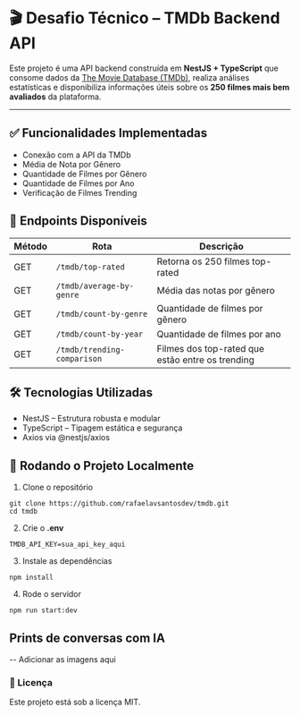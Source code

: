 # 🎬 Desafio Técnico – TMDb Backend API

Este projeto é uma API backend construída em **NestJS + TypeScript** que consome dados da [The Movie Database (TMDb)](https://developer.themoviedb.org/reference/intro/getting-started), realiza análises estatísticas e disponibiliza informações úteis sobre os **250 filmes mais bem avaliados** da plataforma.

---

## ✅ Funcionalidades Implementadas

* Conexão com a API da TMDb 
* Média de Nota por Gênero 
* Quantidade de Filmes por Gênero
* Quantidade de Filmes por Ano
* Verificação de Filmes Trending

## 🚀 Endpoints Disponíveis

| Método | Rota                        | Descrição                                        |
| ------ | --------------------------- | ------------------------------------------------ |
| GET    | `/tmdb/top-rated`           | Retorna os 250 filmes top-rated                  |
| GET    | `/tmdb/average-by-genre`    | Média das notas por gênero                       |
| GET    | `/tmdb/count-by-genre`      | Quantidade de filmes por gênero                  |
| GET    | `/tmdb/count-by-year`       | Quantidade de filmes por ano                     |
| GET    | `/tmdb/trending-comparison` | Filmes dos top-rated que estão entre os trending |

## 🛠️ Tecnologias Utilizadas
* NestJS – Estrutura robusta e modular
* TypeScript – Tipagem estática e segurança
* Axios via @nestjs/axios

## 💽 Rodando o Projeto Localmente

1. Clone o repositório
```
git clone https://github.com/rafaelavsantosdev/tmdb.git
cd tmdb
```

2. Crie o **.env**
```
TMDB_API_KEY=sua_api_key_aqui
```

3. Instale as dependências
```
npm install
```

4. Rode o servidor
```
npm run start:dev
```

## Prints de conversas com IA
-- Adicionar as imagens aqui

### 📜 Licença
Este projeto está sob a licença MIT.